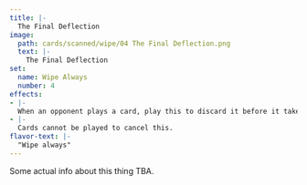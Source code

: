 ```yaml
---
title: |-
  The Final Deflection
image: 
  path: cards/scanned/wipe/04 The Final Deflection.png
  text: |-
    The Final Deflection
set:
  name: Wipe Always
  number: 4
effects: 
- |-
  When an opponent plays a card, play this to discard it before it takes effect. It still counts as a play on their turn.
- |-
  Cards cannot be played to cancel this.
flavor-text: |-
  "Wipe always"
---
```

Some actual info about this thing TBA.
